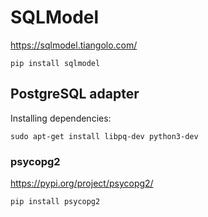 # SQLModel
https://sqlmodel.tiangolo.com/

~~~
pip install sqlmodel
~~~

## PostgreSQL adapter

Installing dependencies:
~~~
sudo apt-get install libpq-dev python3-dev
~~~

### psycopg2
https://pypi.org/project/psycopg2/

~~~
pip install psycopg2
~~~